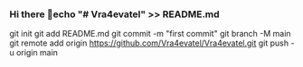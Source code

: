 ### Hi there 👋echo "# Vra4evatel" >> README.md
git init
git add README.md
git commit -m "first commit"
git branch -M main
git remote add origin https://github.com/Vra4evatel/Vra4evatel.git
git push -u origin main

<!--
**Vra4evatel/Vra4evatel** is a ✨ _special_ ✨ repository because its `README.md` (this file) appears on your GitHub profile.

Here are some ideas to get you started:

- 🔭 I’m currently working on ...
- 🌱 I’m currently learning ...
- 👯 I’m looking to collaborate on ...
- 🤔 I’m looking for help with ...
- 💬 Ask me about ...
- 📫 How to reach me: ...
- 😄 Pronouns: ...
- ⚡ Fun fact: ...
-->

